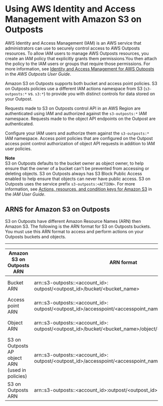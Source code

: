# Using AWS Identity and Access Management with Amazon S3 on Outposts<a name="S3OutpostsIAM"></a>

AWS Identity and Access Management \(IAM\) is an AWS service that administrators can use to securely control access to AWS Outposts resources\. To allow IAM users to manage AWS Outposts resources, you create an IAM policy that explicitly grants them permissions\.You then attach the policy to the IAM users or groups that require those permissions\. For more information, see [Identity and Access Management for AWS Outposts](https://docs.aws.amazon.com/outposts/latest/userguide/identity-access-management.html) in the *AWS Outposts User Guide*\. 

Amazon S3 on Outposts supports both bucket and access point policies\. S3 on Outposts policies use a different IAM actions namespace from S3 \(`s3-outposts:*` vs\. `s3:*`\) to provide you with distinct controls for data stored on your Outpost\.

Requests made to S3 on Outposts control API in an AWS Region are authenticated using IAM and authorized against the `s3-outposts:*` IAM namespace\. Requests made to the object API endpoints on the Outpost are authenticated\.

 Configure your IAM users and authorize them against the `s3-outposts:*` IAM namespace\. Access point policies that are configured on the Outpost access point control authorization of object API requests in addition to IAM user policies\.

**Note**  
S3 on Outposts defaults to the bucket owner as object owner, to help ensure that the owner of a bucket can't be prevented from accessing or deleting objects\.
S3 on Outposts always has S3 Block Public Access enabled to help ensure that objects can never have public access\.
S3 on Outposts uses the service prefix `s3-outposts:<ACTION>`\. For more information, see [Actions, resources, and condition keys for Amazon S3](https://docs.aws.amazon.com/IAM/latest/UserGuide/list_amazons3.html) in the *IAM User Guide*\.

## ARNS for Amazon S3 on Outposts<a name="S3OutpostsARN"></a>

 S3 on Outposts have different Amazon Resource Names \(ARN\) then Amazon S3\. The following is the ARN format for S3 on Outposts buckets\. You must use this ARN format to access and perform actions on your Outposts buckets and objects\.


****  

| Amazon S3 on Outposts ARN | ARN format | Example | 
| --- | --- | --- | 
| Bucket ARN | arn:<partition>:s3\-outposts:<region>:​<account\_id>:​outpost/<outpost\_id>/bucket/<bucket\_name> | arn:aws:s3\-outposts:us\-west\-2:123456789012:​outpost/op\-01ac5d28a6a232904/bucket/DOC\-EXAMPLE\-BUCKET1 | 
| Access point ARN | arn:<partition>:s3\-outposts:<region>:​<account\_id>:​outpost/<outpost\_id>/accesspoint/<accesspoint\_name> | arn:aws:s3\-outposts:us\-west\-2:123456789012:​outpost/op\-01ac5d28a6a232904/accesspoint/ | 
| Object ARN | arn:<partition>:s3\-outposts:<region>:​<account\_id>:​outpost/<outpost\_id>/bucket/<bucket\_name>/object/<object\_key> | arn:aws:s3\-outposts:us\-west\-2:123456789012:​outpost/op\-01ac5d28a6a232904/bucket/DOC\-EXAMPLE\-BUCKET1/object/myobject | 
| S3 on Outposts AP object ARN \(used in policies\) | arn:<partition>:s3\-outposts:<region>:​<account\_id>:​outpost/<outpost\_id>/accesspoint/<accesspoint\_name>/object/<object\_key> | arn:aws:s3\-outposts:us\-west\-2:123456789012:​outpost/op\-01ac5d28a6a232904/accesspoint//object/myobject | 
| S3 on Outposts ARN | arn:<partition>:s3\-outposts:<region>:​<account\_id>:​outpost/<outpost\_id> | arn:aws:s3\-outposts:us\-west\-2:123456789012:​outpost/op\-01ac5d28a6a232904 | 